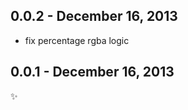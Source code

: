 0.0.2 - December 16, 2013
-------------------------
* fix percentage rgba logic

0.0.1 - December 16, 2013
-------------------------
:sparkles: